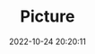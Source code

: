 ---
weight: 1
images:
- /images/edited/146.jpeg
title: Picture
date: 2022-10-24 20:20:11
tags: [luminarneo,work,ilce7m3]
---